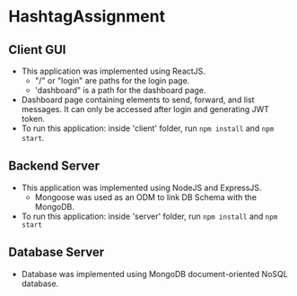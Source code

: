 # HashtagAssignment

## Client GUI
- This application was implemented using ReactJS. <br />
  - "/" or "login" are paths for the login page. <br />
  - 'dashboard" is a path for the dashboard page.
- Dashboard  page containing elements to send, forward, and list messages. It can only be accessed after login and generating JWT token.
- To run this application: inside 'client' folder, run ```npm install``` and ```npm start```.



## Backend Server
- This application was implemented using NodeJS and ExpressJS. <br />
  - Mongoose was used as an ODM to link DB Schema with the MongoDB.
 - To run this application: inside 'server' folder, run ```npm install``` and ```npm start```

## Database Server
- Database was implemented using MongoDB document-oriented NoSQL database.
